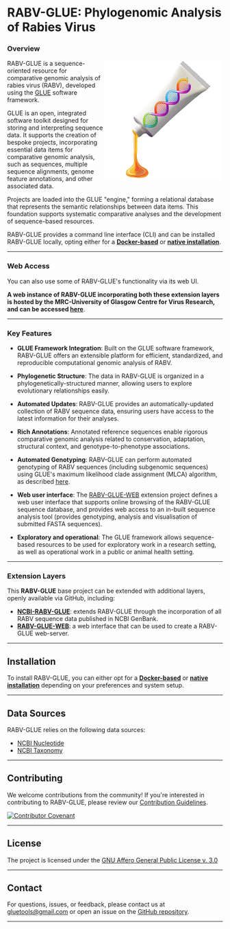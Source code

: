 # RABV-GLUE: Phylogenomic Analysis of Rabies Virus

### Overview

<img src="md/glue-logo.png" align="right" alt="" width="280"/>

RABV-GLUE is a sequence-oriented resource for comparative genomic analysis of rabies virus (RABV), developed using the [GLUE](https://github.com/giffordlabcvr/gluetools) software framework.

GLUE is an open, integrated software toolkit designed for storing and interpreting sequence data. It supports the creation of bespoke projects, incorporating essential data items for comparative genomic analysis, such as sequences, multiple sequence alignments, genome feature annotations, and other associated data.

Projects are loaded into the GLUE "engine," forming a relational database that represents the semantic relationships between data items. This foundation supports systematic comparative analyses and the development of sequence-based resources.

RABV-GLUE provides a command line interface (CLI) and can be installed RABV-GLUE locally, opting either for a **[Docker-based](https://github.com/giffordlabcvr/RABV-GLUE/wiki/Docker-Installation)** or **[native installation](https://github.com/giffordlabcvr/RABV-GLUE/wiki/Native-Installation)**.

* * * * *

### Web Access

You can also use some of RABV-GLUE's functionality via its web UI. 

**A web instance of RABV-GLUE incorporating both these extension layers is hosted by the MRC-University of Glasgow Centre for Virus Research, and can be accessed [here](http://rabv-glue.cvr.gla.ac.uk/)**.

* * * * *

### Key Features

- **GLUE Framework Integration**: Built on the GLUE software framework, RABV-GLUE offers an extensible platform for efficient, standardized, and reproducible computational genomic analysis of RABV.

- **Phylogenetic Structure**: The data in RABV-GLUE is organized in a phylogenetically-structured manner, allowing users to explore evolutionary relationships easily.

- **Automated Updates**: RABV-GLUE provides an automatically-updated collection of RABV sequence data, ensuring users have access to the latest information for their analyses.

- **Rich Annotations**: Annotated reference sequences enable rigorous comparative genomic analysis related to conservation, adaptation, structural context, and genotype-to-phenotype associations.

- **Automated Genotyping**: RABV-GLUE can perform automated genotyping of RABV sequences (including subgenomic sequences) using GLUE's maximum likelihood clade assignment (MLCA) algorithm, as described [here](https://doi.org/10.1186/s12859-018-2459-9).

- **Web user interface**: The [RABV-GLUE-WEB](https://github.com/giffordlabcvr/RABV-GLUE-WEB) extension project defines a web user interface that supports online browsing of the RABV-GLUE sequence database, and provides web access to an in-built sequence analysis tool (provides genotyping, analysis and visualisation of submitted FASTA sequences).

- **Exploratory and operational**: The GLUE framework allows sequence-based resources to be used for exploratory work in a research setting, as well as operational work in a public or animal health setting.


* * * * *

### Extension Layers

This **RABV-GLUE** base project can be extended with additional layers, openly available via GitHub, including:

  - **[NCBI-RABV-GLUE](https://github.com/giffordlabcvr/NCBI-RABV-GLUE)**: extends RABV-GLUE through the incorporation of all RABV sequence data published in NCBI GenBank.
  - **[RABV-GLUE-WEB](https://github.com/giffordlabcvr/RABV-GLUE-WEB)**: a web interface that can be used to create a RABV-GLUE web-server.


* * * * *

## Installation

To install RABV-GLUE, you can either opt for a **[Docker-based](https://github.com/giffordlabcvr/RABV-GLUE/wiki/Docker-Installation)** or **[native installation](https://github.com/giffordlabcvr/RABV-GLUE/wiki/Native-Installation)** depending on your preferences and system setup.

* * * * *

## Data Sources

RABV-GLUE relies on the following data sources:

- [NCBI Nucleotide](https://www.ncbi.nlm.nih.gov/nuccore)
- [NCBI Taxonomy](https://www.ncbi.nlm.nih.gov/taxonomy)

* * * * *

## Contributing

We welcome contributions from the community! If you're interested in contributing to RABV-GLUE, please review our [Contribution Guidelines](./md/CONTRIBUTING.md).

[![Contributor Covenant](https://img.shields.io/badge/Contributor%20Covenant-2.1-4baaaa.svg)](./md/code_of_conduct.md) 

* * * * *

## License

The project is licensed under the [GNU Affero General Public License v. 3.0](https://www.gnu.org/licenses/agpl-3.0.en.html)

* * * * *

## Contact

For questions, issues, or feedback, please contact us at [gluetools@gmail.com](mailto:gluetools@gmail.com) or open an issue on the [GitHub repository](https://github.com/giffordlabcvr/RABV-GLUE/issues).


* * * * *

